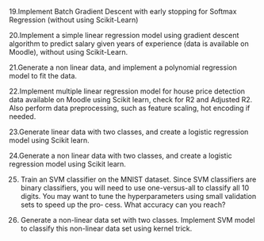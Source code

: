 19.Implement Batch Gradient Descent with early stopping for Softmax
Regression (without using Scikit-Learn)

20.Implement a simple linear regression model using gradient descent
algorithm to predict salary given years of experience (data is available on
Moodle), without using Scikit-Learn.

21.Generate a non linear data, and implement a polynomial regression model to
fit the data.

22.Implement multiple linear regression model for house price detection data
available on Moodle using Scikit learn, check for R2 and Adjusted R2. Also
perform data preprocessing, such as feature scaling, hot encoding if needed.

23.Generate linear data with two classes, and create a logistic regression model
using Scikit learn.

24.Generate a non linear data with two classes, and create a logistic regression
model using Scikit learn.

25. Train an SVM classifier on the MNIST dataset. Since SVM classifiers are
binary classifiers, you will need to use one-versus-all to classify all 10 digits.
You may want to tune the hyperparameters using small validation sets to
speed up the pro‐ cess. What accuracy can you reach?

27. Generate a non-linear data set with two classes. Implement SVM model to
classify this non-linear data set using kernel trick.
